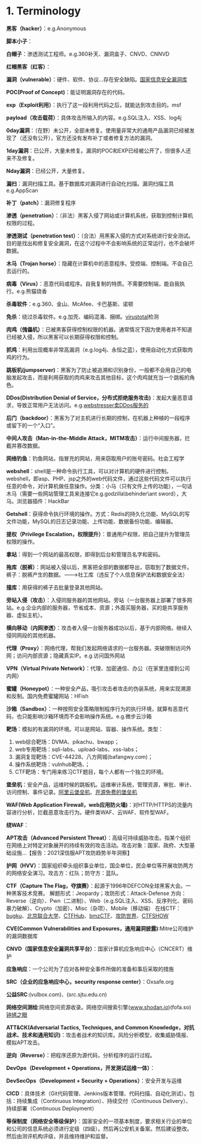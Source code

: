 # 1. Terminology
**黑客（hacker）**：e.g.Anonymous

**脚本小子**：

**白帽子**：渗透测试工程师。e.g.360补天、漏洞盒子、CNVD、CNNVD

**红帽黑客（红客）**：

**漏洞（vulnerable）**：硬件、软件、协议...存在安全缺陷。[国家信息安全漏洞库](www.cnnvd.org.cn)

**POC(Proof of Concept)**：能证明漏洞存在的代码。

**exp（Exploit利用）**：执行了这一段利用代码之后，就能达到攻击目的。msf

**payload（攻击载荷）**：具体攻击所输入的内容。e.g.SQL注入、XSS、log4j

**0day漏洞**：（在野）未公开，全部未修复。使用量非常大的通用产品漏洞已经被发现了（还没有公开），官方还没有发布补丁或者修复方法的漏洞。

**1day漏洞**：已公开，大量未修复。漏洞的POC和EXP已经被公开了，但很多人还来不及修复。

**Nday漏洞**：已经公开，大量修复。

**漏扫**：漏洞扫描工具。基于数据库对漏洞进行自动化扫描。漏洞扫描工具e.g.AppScan

**补丁（patch）**：漏洞修复程序

**渗透（penetration）**：（非法）黑客入侵了网站或计算机系统，获取到控制计算机权限的过程。

**渗透测试（penetration test）**：（合法）用黑客入侵的方式对系统进行安全测试。目的是找出和修复安全漏洞，在这个过程中不会影响系统的正常运行，也不会破坏数据。

**木马（Trojan horse）**：隐藏在计算机中的恶意程序。受控端、控制端。不会自己去运行的。

**病毒（Virus）**：恶意代码或程序。自我复制的特质。不需要控制端，能自我执行。e.g.熊猫烧香

**杀毒软件**：e.g.360、金山、McAfee、卡巴基斯、诺顿

**免杀**：绕过杀毒软件。e.g.加壳、编码混淆、捆绑。[virustotal](www.virustotal.com)检测

**肉鸡（傀儡机）**：已被黑客获得控制权限的机器。通常情况下因为使用者并不知道已经被入侵，所以黑客可以长期获得权限和控制。

**抓鸡**：利用出现概率非常高漏洞（e.g.log4j、永恒之蓝），使用自动化方式获取肉鸡的行为。

**跳板机(jumpserver)**：黑客为了防止被追溯和识别身份，一般都不会用自己的电脑发起攻击，而是利用获取的肉鸡来攻击其他目标，这个肉鸡就充当一个跳板的角色。

**DDos(Distribution Denial of Service，分布式拒绝服务攻击)**：发起大量恶意请求，导致正常用户无法访问。e.g.[webstresser卖DDos服务的](www.webstresser.org)

**后门（backdoor）**：黑客为了对主机进行长期的控制，在机器上种植的一段程序或留下的一个“入口”。

**中间人攻击（Man-in-the-Middle Attack，MITM攻击）**：运行中间服务器，拦截并篡改数据。

**网络钓鱼**：钓鱼网站，指冒充的网站，用来窃取用户的账号密码。社会工程学

**webshell**：shell是一种命令执行工具，可以对计算机的硬件进行控制。webshell，即asp、PHP、jsp之外的web代码文件，通过这些代码文件可以执行任意的命令，对计算机做任意操作。分类：小马（只有文件上传的功能），一句话木马（需要一些网站管理工具来连接它e.g.godzilla\behinder\ant sword），大马。浏览器插件：HackBar

**Getshell**：获得命令执行环境的操作。方式：Redis的持久化功能、MySQL的写文件功能，MySQL的日志记录功能、上传功能、数据备份功能、编辑器。

**提权（Privilege Escalation，权限提升）**：普通用户权限，把自己提升为管理员权限的操作。

**拿站**：得到一个网站的最高权限，即得到后台和管理员名字和密码。

**拖库（脱裤）**：网站被入侵以后，黑客把全部的数据都导出，窃取到了数据文件。裤子：脱裤产生的数据。--->社工库（违反了个人信息保护法和数据安全法）

**撞库**：用获得的裤子去批量登录其他网站。

**旁站入侵（攻击）**：入侵同服务器的其他网站。旁站（一台服务器上部署了很多网站。e.g.企业内部的服务器，节省成本、资源；外面买服务器，买的是共享服务器、虚拟主机）。

**横向移动（内网渗透）**：攻击者入侵一台服务器成功以后，基于内部网络。继续入侵同网段的其他机器。

**代理（Proxy）**：网络代理，帮我们发起网络请求的一台服务器。突破限制访问外网；访问内部资源；隐藏真实IP。e.g.访问国外网站

**VPN（Virtual Private Network）**：代理、加密通信、办公（在家里连接到公司内网）

**蜜罐（Honeypot）**：一种安全产品，吸引攻击者攻击的伪装系统，用来实现溯源和反制。国内免费蜜罐网站：HFish

**沙箱（Sandbox）**：一种按照安全策略限制程序行为的执行环境，就算有恶意代码，也只能影响沙箱环境而不会影响操作系统。e.g.微步云沙箱

**靶场**：模拟的有漏洞的环境。可以是网站、容器、操作系统。类型：
1. web综合靶场：DVMA、pikachu、bwapp；
2. web专用靶场：sqli-labs、upload-labs、xss-labs；
3. 漏洞复现靶场：CVE-44228、八方网城(bafangwy.com)；
4. 操作系统靶场：vulnhub靶场、；
5. CTF靶场：专门用来练习CTF题目，每个人都有一个独立的环境。

**堡垒机**：安全产品，运维时候的跳板机。运维审计系统，管理资源，审批、审计、访问控制、事件记录。[阿里云堡垒机](https://www.aliyun.com/product/bastionhost)、[开源免费的堡垒机](https://jumpserver.org/)

**WAF(Web Application Firewall，web应用防火墙)**：对HTTP/HTTPS的流量内容进行分析，拦截恶意攻击行为。硬件类WAF、云WAF、软件型WAF。

**绕WAF**：

**APT攻击（Advanced Persistent Threat）**：高级可持续威胁攻击。指某个组织在网络上对特定对象展开的持续有效的攻击活动。攻击对象：国家、政府、大型基础设施...【报告：2021深信服APT攻防趋势半年洞察】

**护网（HVV）**：国家组织牵头组织事业单位，国企单位，民企单位等开展攻防两方的网络安全演习。攻击方：红队；防守方：蓝队。

**CTF（Capture The Flag，夺旗赛）**：起源于1996年DEFCON全球黑客大会。一种黑客技术竞赛。
解题形式：Jeopardy；攻防形式：Attack-Defense
方向：Reverse（逆向）、Pwn（二进制）、Web（e.g.SQL注入、XSS、反序列化、密码暴力破解）、Crypto（加密）、Misc（杂项）、Mobile（移动端）
在线CTF：[bugku](https://ctf.bugku.com/challenges/index.html)、[北京联合大学](https://buuoj.cn/challenges)、[CTFHub](www.ctfhub.com)、[bmzCTF](bmzclub.cn/challenges)、[攻防世界](adworld.xctf.org.cn)、[CTFSHOW](ctf.show/challenges)

**CVE(Common Vulnerabilities and Exposures，通用漏洞披露)**:Mitre公司维护的漏洞数据库

**CNVD（国家信息安全漏洞共享平台）**：国家计算机应急响应中心（CNCERT）维护

**应急响应**：一个公司为了应对各种安全事件所做的准备和事后采取的措施

**SRC（企业的应急响应中心，security response center）**：Oxsafe.org

**公益SRC**:(vulbox.com)、(src.sjtu.edu.cn)

**网络空间测绘**:网络空间资源收录。网络空间搜索引擎(www.shodan.io)(fofa.so)[钟馗之眼](www.zoomeye.org)

**ATT&CK(Adversarial Tactics, Techniques, and Common Knowledge，对抗战术、技术和通用知识)**：攻击者战术的知识库。风险分析模型，收集威胁情报、模拟APT攻击。

**逆向（Reverse）**：把程序还原为源代码，分析程序的运行过程。

**DevOps（Development + Operations，开发测试运维一体）**：

**DevSecOps（Development + Security + Operations）**：安全开发与运维

**CICD**：具体技术（Git代码管理、Jenkins版本管理、代码扫描、自动化测试）。包括：持续集成（Continuous Integration）、持续交付（Continuous Delivery）、持续部署（Continuous Deployment）

**等保制度（网络安全等级保护）**：国家安全的一项基本制度，要求相关行业的单位和公司的信息系统必须进行定级（四级）。然后再公安机关备案。然后建设整改。然后由测评机构评级，并且维持维护和监督。